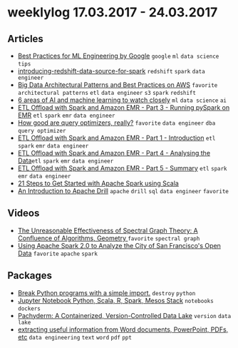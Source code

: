 # weeklylog 17.03.2017 - 24.03.2017

## Articles
- [Best Practices for ML Engineering by Google](http://martin.zinkevich.org/rules_of_ml/rules_of_ml.pdf) `google` `ml` `data science` `tips`
- [introducing-redshift-data-source-for-spark](https://databricks.com/blog/2015/10/19/introducing-redshift-data-source-for-spark.html) `redshift` `spark` `data engineer`
- [Big Data Architectural Patterns and Best Practices on AWS](http://www.slideshare.net/AmazonWebServices/big-data-architectural-patterns-and-best-practices-on-aws) `favorite` `architectural patterns` `etl` `data engineer` `s3` `spark` `redshift`
- [6 areas of AI and machine learning to watch closely](https://medium.com/@NathanBenaich/6-areas-of-artificial-intelligence-to-watch-closely-673d590aa8aa#.c4rr8jwxt) `ml` `data science` `ai`
- [ETL Offload with Spark and Amazon EMR - Part 3 - Running pySpark on EMR](https://www.rittmanmead.com/blog/2016/12/etl-offload-with-spark-and-amazon-emr-part-3-running-pyspark-on-emr/) `etl` `spark` `emr` `data engineer`
- [How good are query optimizers, really?](https://blog.acolyer.org/2017/01/30/how-good-are-query-optimizers-really/) `favorite` `data engineer` `dba` `query optimizer`
- [ETL Offload with Spark and Amazon EMR - Part 1 - Introduction](https://www.rittmanmead.com/blog/2016/12/etl-offload-with-spark-and-amazon-emr-part-1/) `etl` `spark` `emr` `data engineer`
- [ETL Offload with Spark and Amazon EMR - Part 4 - Analysing the Data](https://www.rittmanmead.com/blog/2016/12/etl-offload-with-spark-and-amazon-emr-part-4-analysing-the-data/)`etl` `spark` `emr` `data engineer`
- [ETL Offload with Spark and Amazon EMR - Part 5 - Summary](https://www.rittmanmead.com/blog/2016/12/etl-offload-with-spark-and-amazon-emr-part-5/) `etl` `spark` `emr` `data engineer`
- [21 Steps to Get Started with Apache Spark using Scala](https://www.analyticsvidhya.com/blog/2017/01/scala/)
- [An Introduction to Apache Drill](https://www.rittmanmead.com/blog/2016/08/an-introduction-to-apache-drill/) `apache` `drill` `sql` `data engineer` `favorite`


## Videos
- [The Unreasonable Effectiveness of Spectral Graph Theory: A Confluence of Algorithms, Geometry ](https://www.youtube.com/watch?v=8XJes6XFjxM) `favorite` `spectral graph`
- [Using Apache Spark 2.0 to Analyze the City of San Francisco's Open Data](https://www.youtube.com/watch?v=K14plpZgy_c) `favorite` `apache` `spark`


## Packages
- [Break Python programs with a simple import.](https://github.com/adtac/destruction) `destroy` `python`
- [Jupyter Notebook Python, Scala, R, Spark, Mesos Stack](https://github.com/jupyter/docker-stacks/tree/master/all-spark-notebook) `notebooks` `dockers`
- [Pachyderm: A Containerized, Version-Controlled Data Lake](https://github.com/pachyderm/pachyderm/blob/master/README.md) `version` `data lake`
- [extracting useful information from Word documents, PowerPoint, PDFs, etc](http://textract.readthedocs.io/en/stable/) `data engineering` `text` `word` `pdf` `ppt`


